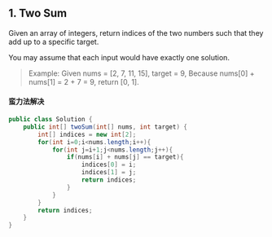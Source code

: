 ## 1. Two Sum
Given an array of integers, return indices of the two numbers such that they add up to a specific target.

You may assume that each input would have exactly one solution.

>Example:
Given nums = [2, 7, 11, 15], target = 9,
Because nums[0] + nums[1] = 2 + 7 = 9,
return [0, 1].

#### 蛮力法解决
```java
public class Solution {
    public int[] twoSum(int[] nums, int target) {
        int[] indices = new int[2];
        for(int i=0;i<nums.length;i++){
            for(int j=i+1;j<nums.length;j++){
                if(nums[i] + nums[j] == target){
                    indices[0] = i;
                    indices[1] = j;
                    return indices;
                }
            }
        }
        return indices;
    }
}
```
